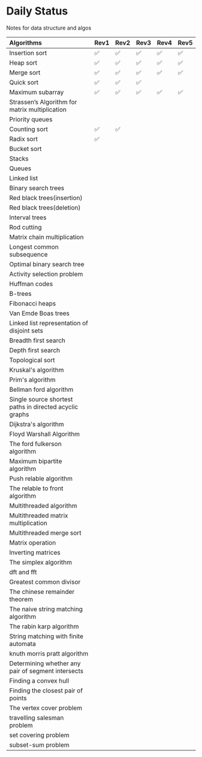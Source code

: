 # Daily Status
Notes for data structure and algos


|Algorithms|Rev1|Rev2|Rev3|Rev4|Rev5|
|:---------|:---|----|----|:---|:---|
|Insertion sort|:white_check_mark:|:white_check_mark:|:white_check_mark:|:white_check_mark:|:white_check_mark:|
|Heap sort|:white_check_mark:|:white_check_mark:|:white_check_mark:|:white_check_mark:|:white_check_mark:|
|Merge sort|:white_check_mark:|:white_check_mark:|:white_check_mark:|:white_check_mark:|:white_check_mark:|
|Quick sort|:white_check_mark:|:white_check_mark:|:white_check_mark:|
|Maximum subarray|:white_check_mark:|:white_check_mark:|:white_check_mark:|:white_check_mark:|:white_check_mark:|
|Strassen’s Algorithm for matrix multiplication|
|Priority queues|
|Counting sort|:white_check_mark:|:white_check_mark:|
|Radix sort|:white_check_mark:|
|Bucket sort|
|Stacks|
|Queues|
|Linked list|
|Binary search trees|
|Red black trees(insertion)|
|Red black trees(deletion)|
|Interval trees|
|Rod cutting|
|Matrix chain multiplication|
|Longest common subsequence|
|Optimal binary search tree|
|Activity selection problem|
|Huffman codes|
|B-trees|
|Fibonacci heaps|
|Van Emde Boas trees|
|Linked list representation of disjoint sets|
|Breadth first search|
|Depth first search|
|Topological sort|
|Kruskal's algorithm|
|Prim's algorithm|
|Bellman ford algorithm|
|Single source shortest paths in directed acyclic graphs|
|Dijkstra's algorithm|
|Floyd Warshall Algorithm|
|The ford fulkerson algorithm|
|Maximum bipartite algorithm|
|Push relable algorithm|
|The relable to front algorithm|
|Multithreaded algorithm|
|Multithreaded matrix multiplication|
|Multithreaded merge sort|
|Matrix operation|
|Inverting matrices|
|The simplex algorithm|
|dft and fft|
|Greatest common divisor|
|The chinese remainder theorem|
|The naive string matching algorithm|
|The rabin karp algorithm|
|String matching with finite automata|
| knuth morris pratt algorithm|
|Determining whether any pair of segment intersects|
|Finding a convex hull|
|Finding the closest pair of points|
|The vertex cover problem|
| travelling salesman problem|
| set covering problem|
| subset-sum problem|











